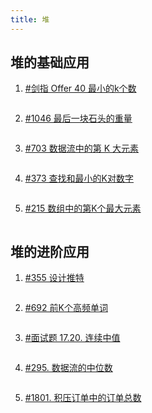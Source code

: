 ```yaml
---
title: 堆
---
```


## 堆的基础应用

1. [#剑指 Offer 40 最小的k个数](https://leetcode-cn.com/problems/zui-xiao-de-kge-shu-lcof/)

```js
```

2. [#1046 最后一块石头的重量](https://leetcode-cn.com/problems/last-stone-weight/)

```js
```

3. [#703 数据流中的第 K 大元素](https://leetcode-cn.com/problems/kth-largest-element-in-a-stream/)

```js
```

4. [#373 查找和最小的K对数字](https://leetcode-cn.com/problems/find-k-pairs-with-smallest-sums/)

```js
```

5. [#215 数组中的第K个最大元素](https://leetcode-cn.com/problems/kth-largest-element-in-an-array/)

```js
```


## 堆的进阶应用

1. [#355 设计推特](https://leetcode-cn.com/problems/design-twitter/)

```js
```

2. [#692 前K个高频单词](https://leetcode-cn.com/problems/top-k-frequent-words/)

```js
```

3. [#面试题 17.20. 连续中值](https://leetcode-cn.com/problems/continuous-median-lcci/)

```js
```

4. [#295. 数据流的中位数](https://leetcode-cn.com/problems/find-median-from-data-stream/)

```js
```

5. [#1801. 积压订单中的订单总数](https://leetcode-cn.com/problems/number-of-orders-in-the-backlog/)

```js
```